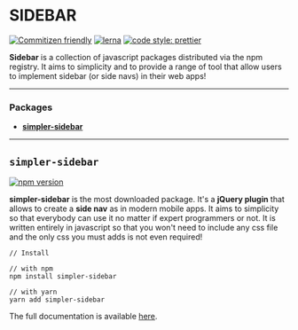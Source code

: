 # SIDEBAR

[![Commitizen friendly](https://img.shields.io/badge/commitizen-friendly-brightgreen.svg)](http://commitizen.github.io/cz-cli/)
[![lerna](https://img.shields.io/badge/maintained%20with-lerna-cc00ff.svg)](https://lerna.js.org/)
[![code style: prettier](https://img.shields.io/badge/code_style-prettier-ff69b4.svg)](https://github.com/prettier/prettier)

**Sidebar** is a collection of javascript packages distributed via the npm registry. It aims to simplicity and to provide a range of tool that allow users to implement sidebar (or side navs) in their web apps!

---

### Packages

- [**simpler-sidebar**](./packages/simpler/README.md)

---

## `simpler-sidebar`

[![npm version](https://badge.fury.io/js/%40ctrlmaniac%2Fsimpler-sidebar.svg)](https://badge.fury.io/js/%40ctrlmaniac%2Fsimpler-sidebar)

**simpler-sidebar** is the most downloaded package. It's a **jQuery plugin** that allows to create a **side nav** as in modern mobile apps. It aims to simplicity so that everybody can use it no matter if expert programmers or not. It is written entirely in javascript so that you won't need to include any css file and the only css you must adds is not even required!

```shell
// Install

// with npm
npm install simpler-sidebar

// with yarn
yarn add simpler-sidebar
```

The full documentation is available [here](./packages/simpler/README.md).
